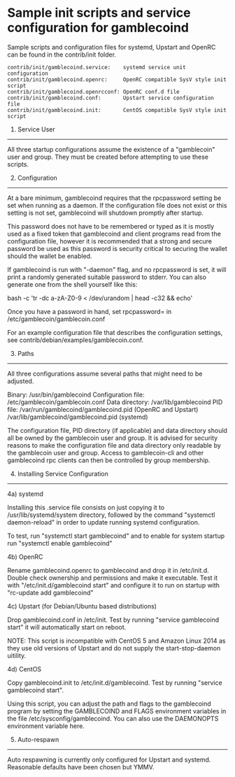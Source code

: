 Sample init scripts and service configuration for gamblecoind
==========================================================

Sample scripts and configuration files for systemd, Upstart and OpenRC
can be found in the contrib/init folder.

    contrib/init/gamblecoind.service:    systemd service unit configuration
    contrib/init/gamblecoind.openrc:     OpenRC compatible SysV style init script
    contrib/init/gamblecoind.openrcconf: OpenRC conf.d file
    contrib/init/gamblecoind.conf:       Upstart service configuration file
    contrib/init/gamblecoind.init:       CentOS compatible SysV style init script

1. Service User
---------------------------------

All three startup configurations assume the existence of a "gamblecoin" user
and group.  They must be created before attempting to use these scripts.

2. Configuration
---------------------------------

At a bare minimum, gamblecoind requires that the rpcpassword setting be set
when running as a daemon.  If the configuration file does not exist or this
setting is not set, gamblecoind will shutdown promptly after startup.

This password does not have to be remembered or typed as it is mostly used
as a fixed token that gamblecoind and client programs read from the configuration
file, however it is recommended that a strong and secure password be used
as this password is security critical to securing the wallet should the
wallet be enabled.

If gamblecoind is run with "-daemon" flag, and no rpcpassword is set, it will
print a randomly generated suitable password to stderr.  You can also
generate one from the shell yourself like this:

bash -c 'tr -dc a-zA-Z0-9 < /dev/urandom | head -c32 && echo'

Once you have a password in hand, set rpcpassword= in /etc/gamblecoin/gamblecoin.conf

For an example configuration file that describes the configuration settings,
see contrib/debian/examples/gamblecoin.conf.

3. Paths
---------------------------------

All three configurations assume several paths that might need to be adjusted.

Binary:              /usr/bin/gamblecoind
Configuration file:  /etc/gamblecoin/gamblecoin.conf
Data directory:      /var/lib/gamblecoind
PID file:            /var/run/gamblecoind/gamblecoind.pid (OpenRC and Upstart)
                     /var/lib/gamblecoind/gamblecoind.pid (systemd)

The configuration file, PID directory (if applicable) and data directory
should all be owned by the gamblecoin user and group.  It is advised for security
reasons to make the configuration file and data directory only readable by the
gamblecoin user and group.  Access to gamblecoin-cli and other gamblecoind rpc clients
can then be controlled by group membership.

4. Installing Service Configuration
-----------------------------------

4a) systemd

Installing this .service file consists on just copying it to
/usr/lib/systemd/system directory, followed by the command
"systemctl daemon-reload" in order to update running systemd configuration.

To test, run "systemctl start gamblecoind" and to enable for system startup run
"systemctl enable gamblecoind"

4b) OpenRC

Rename gamblecoind.openrc to gamblecoind and drop it in /etc/init.d.  Double
check ownership and permissions and make it executable.  Test it with
"/etc/init.d/gamblecoind start" and configure it to run on startup with
"rc-update add gamblecoind"

4c) Upstart (for Debian/Ubuntu based distributions)

Drop gamblecoind.conf in /etc/init.  Test by running "service gamblecoind start"
it will automatically start on reboot.

NOTE: This script is incompatible with CentOS 5 and Amazon Linux 2014 as they
use old versions of Upstart and do not supply the start-stop-daemon uitility.

4d) CentOS

Copy gamblecoind.init to /etc/init.d/gamblecoind. Test by running "service gamblecoind start".

Using this script, you can adjust the path and flags to the gamblecoind program by
setting the GAMBLECOIND and FLAGS environment variables in the file
/etc/sysconfig/gamblecoind. You can also use the DAEMONOPTS environment variable here.

5. Auto-respawn
-----------------------------------

Auto respawning is currently only configured for Upstart and systemd.
Reasonable defaults have been chosen but YMMV.
